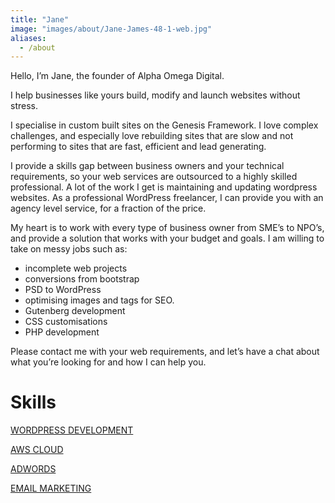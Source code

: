 ```yaml
---
title: "Jane"
image: "images/about/Jane-James-48-1-web.jpg"
aliases:
  - /about
---
```


Hello, I’m Jane, the founder of Alpha Omega Digital.

I help businesses like yours build, modify and launch websites without stress.

I specialise in custom built sites on the Genesis Framework. I love complex challenges, and especially love rebuilding sites that are slow and not performing to sites that are fast, efficient and lead generating.

I provide a skills gap between business owners and your technical requirements, so your web services are outsourced to a highly skilled professional. A lot of the work I get is maintaining and updating wordpress websites. As a professional WordPress freelancer, I can provide you with an agency level service, for a fraction of the price.

My heart is to work with every type of business owner from SME’s to NPO’s, and provide a solution that works with your budget and goals. I am willing to take on messy jobs such as:

- incomplete web projects
- conversions from bootstrap
- PSD to WordPress
- optimising images and tags for SEO.
- Gutenberg development
- CSS customisations
- PHP development

Please contact me with your web requirements, and let’s have a chat about what you’re looking for and how I can help you.

# Skills
[WORDPRESS DEVELOPMENT](https://codex.wordpress.org/)

[AWS CLOUD](https://aws.amazon.com/)

[ADWORDS](https://ads.google.com/)

[EMAIL MARKETING](https://www.activecampaign.com/)